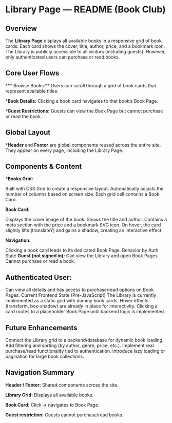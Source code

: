 # Library Page — README (Book Club)
## Overview

The **Library Page** displays all available books in a responsive grid of book cards.
Each card shows the cover, title, author, price, and a bookmark icon.
The Library is publicly accessible to all visitors (including guests). However, only authenticated users can purchase or read books.

## Core User Flows

*** Browse Books:** Users can scroll through a grid of book cards that represent available titles.

***Book Details:** Clicking a book card navigates to that book’s Book Page.

***Guest Restrictions:** Guests can view the Book Page but cannot purchase or read the book.

## Global Layout

***Header** and **Footer** are global components reused across the entire site. They appear on every page, including the Library Page.

## Components & Content

***Books Grid:**

Built with CSS Grid to create a responsive layout.
Automatically adjusts the number of columns based on screen size.
Each grid cell contains a Book Card.

**Book Card:**

Displays the cover image of the book.
Shows the title and author.
Contains a meta section with the price and a bookmark SVG icon.
On hover, the card slightly lifts (translateY) and gains a shadow, creating an interactive effect.

**Navigation:**

Clicking a book card leads to its dedicated Book Page.
Behavior by Auth State
**Guest (not signed in):**
Can view the Library and open Book Pages.
Cannot purchase or read a book.

## Authenticated User:

Can view all details and has access to purchase/read options on Book Pages.
Current Frontend State (Pre-JavaScript)
The Library is currently implemented as a static grid with dummy book cards.
Hover effects (transform, box-shadow) are already in place for interactivity.
Clicking a card routes to a placeholder Book Page until backend logic is implemented.

## Future Enhancements

Connect the Library grid to a backend/database for dynamic book loading.
Add filtering and sorting (by author, genre, price, etc.).
Implement real purchase/read functionality tied to authentication.
Introduce lazy loading or pagination for large book collections.

## Navigation Summary

**Header / Footer:** Shared components across the site.

**Library Grid:** Displays all available books.

**Book Card:** Click → navigates to Book Page.

**Guest restriction:** Guests cannot purchase/read books.